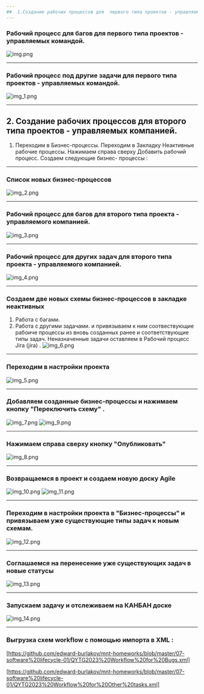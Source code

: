 ```yaml
---
##  1.Создание рабочих процессов для  первого типа проектов - управляемых командой.
---
```

### Рабочий процесс для багов для первого типа проектов - управляемых командой.

![img.png](img.png)

---
### Рабочий процесс под другие задачи для первого типа проектов - управляемых командой.
![img_1.png](img_1.png)


---
##  2. Создание рабочих процессов для второго типа проектов - управляемых компанией.


1) Переходим в Бизнес-процессы.
   Переходим в Закладку Неактивные рабочие процессы. Нажимаем справа сверху Добавить рабочий процесс.
   Создаем следующие бизнес- процессы :

---
### Список новых бизнес-процессов
![img_2.png](img_2.png)

---
### Рабочий процесс для багов для второго типа проекта - управляемого компанией.
![img_3.png](img_3.png)

---
### Рабочий процесс для других задач для второго типа проекта - управляемого компанией.
![img_4.png](img_4.png)

---
### Создаем две новых схемы бизнес-процессов в закладке неактивных 
1) Работа с багами.
2) Работа с другими задачами.
и привязываем к ним соотвествующие  рабоиче процессы из  вновь созданных ранее и соответствующие типы задач.
Неназначенные задачи оставляем в Рабочий процесс Jira (jira) .
![img_6.png](img_6.png)

---
### Переходим в настройки проекта
![img_5.png](img_5.png)

---
### Добавляем созданные бизнес-процессы и нажимаем кнопку "Переключить схему" . 
![img_7.png](img_7.png)
![img_9.png](img_9.png)

---
### Нажимаем справа сверху кнопку "Опубликовать"
![img_8.png](img_8.png)

---
### Возвращаемся в проект и создаем новую доску Agile
![img_10.png](img_10.png)
![img_11.png](img_11.png)

---
### Переходим в настройки проекта в "Бизнес-процессы" и привязываем  уже существующие типы задач к новым схемам.
![img_12.png](img_12.png)

---
### Соглашаемся на перенесение уже существующих задач в новые статусы
![img_13.png](img_13.png)

---
### Запускаем задачу и отслеживаем на КАНБАН доске
![img_14.png](img_14.png)

---
### Выгрузка схем workflow c помощью импорта в XML :

[https://github.com/edward-burlakov/mnt-homeworks/blob/master/07-software%20lifecycle-01/QYTG2023%20Workflow%20for%20Bugs.xml]

[https://github.com/edward-burlakov/mnt-homeworks/blob/master/07-software%20lifecycle-01/QYTG2023%20Workflow%20for%20Other%20tasks.xml]



